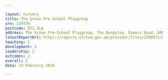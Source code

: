 ```yaml
---

layout: nursery
title: The Grove Pre-School Playgroup
urn: 139370
postcode: DT1 2LA
address: The Grove Pre-School Playgroup, The Bungalow, Damers Road, DORCHESTER, Dorset, DT1 2LA
latestReportUrl: https://reports.ofsted.gov.uk/provider/files/2760971/urn/139370.pdf
teaching: 2
development: 2
leadership: 2
outcomes: 2
overall: 2
date: 23 February 2018

---
```

